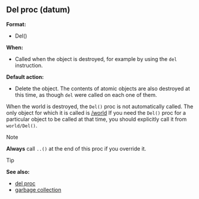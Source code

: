 ## Del proc (datum)

**Format:**
+   Del()

**When:**
+   Called when the object is destroyed, for example by using the `del`
    instruction.

**Default action:**
+   Delete the object. The contents of atomic objects are also destroyed
    at this time, as though `del` were called on each one of them.

When the world is destroyed, the `Del()` proc is not
automatically called. The only object for which it is called is
[/world](/ref/world.md)  If you need the `Del()` proc for a particular object
to be called at that time, you should explicitly call it from
`world/Del()`. 

> [!NOTE]
> **Always** call `..()` at the end of this
> proc if you override it.

> [!TIP] 
> **See also:**
> +   [del proc](/ref/proc/del.md) 
> +   [garbage collection](/ref/DM/garbage.md) 